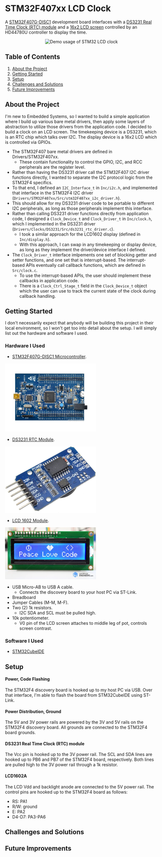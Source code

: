 # STM32F407xx LCD Clock
A [STM32F407G-DISC1](https://www.st.com/en/evaluation-tools/stm32f4discovery.html) development board interfaces with a [DS3231 Real Time Clock (RTC) module](https://www.analog.com/media/en/technical-documentation/data-sheets/DS3231.pdf) and a [16x2 LCD screen](https://www.sunfounder.com/products/lcd1602-module) controlled by an HD44780U controller to display the time.

<div align="center">
  <img src="https://github.com/michael-michelotti/stm-lcd-clock/blob/main/Img/stm-lcd-clock-demo.gif" alt="Demo usage of STM32 LCD clock" width="700"/>
</div>

## Table of Contents
1. [About the Project](#about-the-project)
2. [Getting Started](#getting-started)
3. [Setup](#setup)
4. [Challenges and Solutions](#challenges-and-solutions)
5. [Future Improvements](#future-improvements)

## About the Project
I'm new to Embedded Systems, so I wanted to build a simple application where I build up various bare metal drivers, then apply some layers of abstraction to utilize those drivers from the application code. I decided to build a clock on an LCD screen. The timekeeping device is a DS3231, which is an RTC chip which talks over I2C. The display device is a 16x2 LCD which is controlled via GPIOs.

* The STM32F407 bare metal drivers are defined in Drivers/STM32F407xx.
  * These contain functionality to control the GPIO, I2C, and RCC peripherals are the register level.
*  Rather than having the DS3231 driver call the STM32F407 I2C driver functions directly, I wanted to separate the I2C protocol logic from the STM32F4 specifics.
  * To that end, I defined an `I2C_Interface_t` in `Inc/i2c.h`, and implemented that interface in the STM32F4 I2C driver (`Drivers/STM32F407xx/Src/stm32F407xx_i2c_driver.h`).
  * This should allow for my DS3231 driver code to be portable to different I2C peripherals, as long as those peripherals implement this interface.
* Rather than calling DS3231 driver functions directly from application code, I designed a `Clock_Device_t` and `Clock_Driver_t` in `Inc/clock.h`, which I implemented in the DS3231 driver (`Drivers/Clocks/DS3231/Src/ds3231_rtc_driver.c`).
  * I took a similar approach for the LCD1602 display (defined in `Inc/display.h`).
  * With this approach, I can swap in any timekeeping or display device, as long as they implement the driver/device interface I defined.
* The `Clock_Driver_t` interface imlpements one set of blocking getter and setter functions, and one set that is interrupt-based. The interrupt-based APIs eventually call callback functions, which are defined in `Src/clock.c`.
  * To use the interrupt-based APIs, the user should implement these callbacks in application code.
  * There is a `Clock_Ctrl_Stage_t` field in the `Clock_Device_t` object which the user can use to track the current state of the clock during callback handling.

## Getting Started
I don't necessarily expect that anybody will be building this project in their local environment, so I won't get too into detail about the setup. I will simply list out the hardware and software I used.

### Hardware I Used
* [STM32F407G-DISC1 Microcontroller](https://www.st.com/en/evaluation-tools/stm32f4discovery.html).
<div align="left">
  <img src="https://github.com/michael-michelotti/stm-lcd-clock/blob/main/Img/stm32f4-disc1-board.jpg" alt="Demo usage of STM32 LCD clock" width="300"/>
</div>

* [DS3231 RTC Module](https://www.analog.com/media/en/technical-documentation/data-sheets/DS3231.pdf).
<div align="left">
  <img src="https://github.com/michael-michelotti/stm-lcd-clock/blob/main/Img/ds3231-rtc-module.jpg" alt="Demo usage of STM32 LCD clock" width="300"/>
</div>

* [LCD 1602 Module](https://www.sunfounder.com/products/lcd1602-module).
<div align="left">
  <img src="https://github.com/michael-michelotti/stm-lcd-clock/blob/main/Img/lcd-1602a-display.webp" alt="Demo usage of STM32 LCD clock" width="300"/>
</div>

* USB Micro-AB to USB A cable.
  * Connects the discovery board to your host PC via ST-Link.
* Breadboard
* Jumper Cables (M-M, M-F).
* Two (2) 1k resistors.
  * I2C SDA and SCL must be pulled high.
* 10k potentiometer.
  * V0 pin of the LCD screen attaches to middle leg of pot, controls screen contrast. 

### Software I Used
* [STM32CubeIDE](https://www.st.com/en/development-tools/stm32cubeide.html)

## Setup
#### Power, Code Flashing
The STM32F4 discovery board is hooked up to my host PC via USB. Over that interface, I'm able to flash the board from STM32CubeIDE using ST-Link. 

#### Power Distribution, Ground
The 5V and 3V power rails are powered by the 3V and 5V rails on the STM32F4 discovery board. All grounds are connected to the STM32F4 board grounds.

#### DS3231 Real Time Clock (RTC) module
The Vcc pin is hooked up to the 3V power rail. The SCL and SDA lines are hooked up to PB6 and PB7 of the STM32F4 board, respectively. Both lines are pulled high to the 3V power rail through a 1k resistor.

#### LCD1602A
The LCD Vdd and backlight anode are connected to the 5V power rail. The control pins are hooked up to the STM32F4 board as follows:
* RS: PA1
* R/W: ground
* E: PA2
* D4-D7: PA3-PA6

## Challenges and Solutions


## Future Improvements
